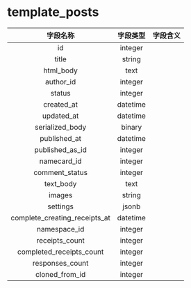 # template_posts

| 字段名称 | 字段类型 | 字段含义 |
| :-----: | :-----: | :-----: 
| id | integer |  |
| title | string |  |
| html_body | text |  |
| author_id | integer |  |
| status | integer |  |
| created_at | datetime |  |
| updated_at | datetime |  |
| serialized_body | binary |  |
| published_at | datetime |  |
| published_as_id | integer |  |
| namecard_id | integer |  |
| comment_status | integer |  |
| text_body | text |  |
| images | string |  |
| settings | jsonb |  |
| complete_creating_receipts_at | datetime |  |
| namespace_id | integer |  |
| receipts_count | integer |  |
| completed_receipts_count | integer |  |
| responses_count | integer |  |
| cloned_from_id | integer |  |

